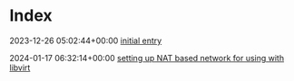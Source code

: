# Index

2023-12-26 05:02:44+00:00 [initial entry](/pub/entries/1.html)

2024-01-17 06:32:14+00:00 [setting up NAT based network for using with libvirt](/pub/entries/2.html)

